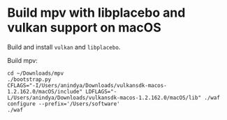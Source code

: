 # Build mpv with libplacebo and vulkan support on macOS
Build and install `vulkan` and `libplacebo`.

Build mpv:
```
cd ~/Downloads/mpv
./bootstrap.py
CFLAGS="-I/Users/anindya/Downloads/vulkansdk-macos-1.2.162.0/macOS/include" LDFLAGS="-L/Users/anindya/Downloads/vulkansdk-macos-1.2.162.0/macOS/lib" ./waf configure --prefix='/Users/software'
./waf
```
